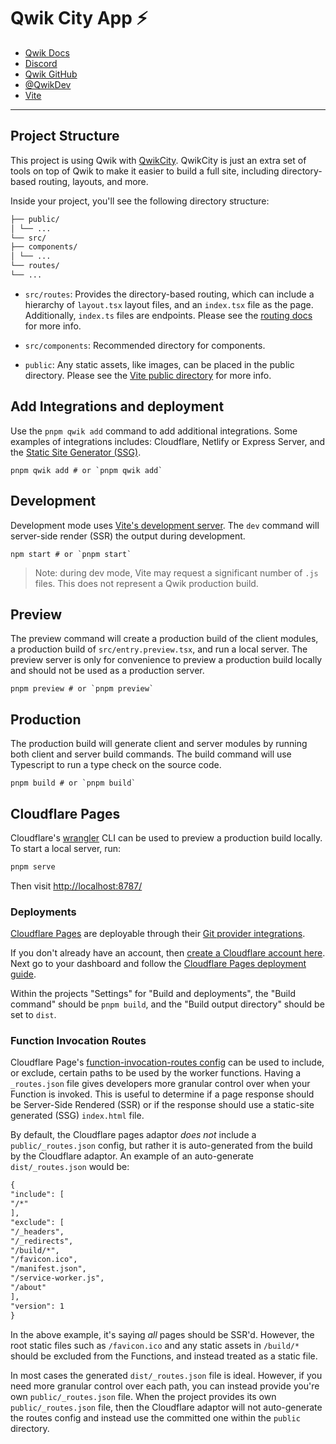 # Qwik City App ⚡️

- [Qwik Docs](https://qwik.dev/)
- [Discord](https://qwik.dev/chat)
- [Qwik GitHub](https://github.com/QwikDev/qwik)
- [@QwikDev](https://twitter.com/QwikDev)
- [Vite](https://vitejs.dev/)

---

## Project Structure

This project is using Qwik with [QwikCity](https://qwik.dev/qwikcity/overview/). QwikCity is just
an extra set of tools on top of Qwik to make it easier to build a full site, including
directory-based routing, layouts, and more.

Inside your project, you'll see the following directory structure:

```markdown
├── public/
│ └── ...
└── src/
├── components/
│ └── ...
└── routes/
└── ...
```

- `src/routes`: Provides the directory-based routing, which can include a hierarchy of
  `layout.tsx` layout files, and an `index.tsx` file as the page. Additionally, `index.ts` files
  are endpoints. Please see the [routing docs](https://qwik.dev/qwikcity/routing/overview/) for
  more info.

- `src/components`: Recommended directory for components.

- `public`: Any static assets, like images, can be placed in the public directory. Please see the
  [Vite public directory](https://vitejs.dev/guide/assets.html#the-public-directory) for more info.

## Add Integrations and deployment

Use the `pnpm qwik add` command to add additional integrations. Some examples of integrations
includes: Cloudflare, Netlify or Express Server, and the
[Static Site Generator (SSG)](https://qwik.dev/qwikcity/guides/static-site-generation/).

```shell
pnpm qwik add # or `pnpm qwik add`
```

## Development

Development mode uses [Vite's development server](https://vitejs.dev/). The `dev` command will
server-side render (SSR) the output during development.

```shell
npm start # or `pnpm start`
```

> Note: during dev mode, Vite may request a significant number of `.js` files. This does not
> represent a Qwik production build.

## Preview

The preview command will create a production build of the client modules, a production build of
`src/entry.preview.tsx`, and run a local server. The preview server is only for convenience to
preview a production build locally and should not be used as a production server.

```shell
pnpm preview # or `pnpm preview`
```

## Production

The production build will generate client and server modules by running both client and server build
commands. The build command will use Typescript to run a type check on the source code.

```shell
pnpm build # or `pnpm build`
```

## Cloudflare Pages

Cloudflare's [wrangler](https://github.com/cloudflare/wrangler) CLI can be used to preview a
production build locally. To start a local server, run:

```markdown
pnpm serve
```

Then visit [http://localhost:8787/](http://localhost:8787/)

### Deployments

[Cloudflare Pages](https://pages.cloudflare.com/) are deployable through their
[Git provider integrations](https://developers.cloudflare.com/pages/platform/git-integration/).

If you don't already have an account, then
[create a Cloudflare account here](https://dash.cloudflare.com/sign-up/pages). Next go to your
dashboard and follow the
[Cloudflare Pages deployment guide](https://developers.cloudflare.com/pages/framework-guides/deploy-anything/).

Within the projects "Settings" for "Build and deployments", the "Build command" should be
`pnpm build`, and the "Build output directory" should be set to `dist`.

### Function Invocation Routes

Cloudflare Page's
[function-invocation-routes config](https://developers.cloudflare.com/pages/platform/functions/routing/#functions-invocation-routes)
can be used to include, or exclude, certain paths to be used by the worker functions. Having a
`_routes.json` file gives developers more granular control over when your Function is invoked. This
is useful to determine if a page response should be Server-Side Rendered (SSR) or if the response
should use a static-site generated (SSG) `index.html` file.

By default, the Cloudflare pages adaptor _does not_ include a `public/_routes.json` config, but
rather it is auto-generated from the build by the Cloudflare adaptor. An example of an
auto-generate `dist/_routes.json` would be:

```markdown
{
"include": [
"/*"
],
"exclude": [
"/_headers",
"/_redirects",
"/build/*",
"/favicon.ico",
"/manifest.json",
"/service-worker.js",
"/about"
],
"version": 1
}
```

In the above example, it's saying _all_ pages should be SSR'd. However, the root static files such as
`/favicon.ico` and any static assets in `/build/*` should be excluded from the Functions, and instead
treated as a static file.

In most cases the generated `dist/_routes.json` file is ideal. However, if you need more granular
control over each path, you can instead provide you're own `public/_routes.json` file. When the
project provides its own `public/_routes.json` file, then the Cloudflare adaptor will not
auto-generate the routes config and instead use the committed one within the `public` directory.
